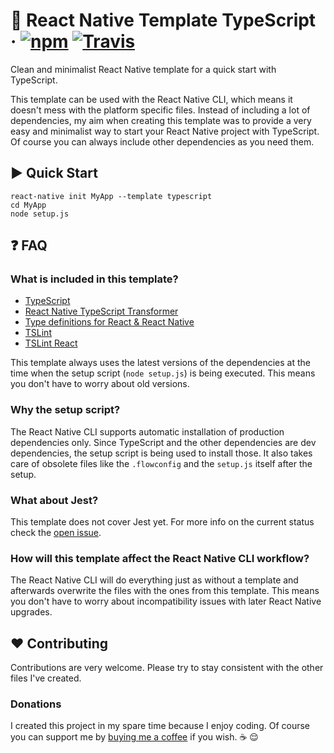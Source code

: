 # :space_invader: React Native Template TypeScript · [![npm](https://img.shields.io/npm/v/react-native-template-typescript.svg)](https://www.npmjs.com/package/react-native-template-typescript) [![Travis](https://img.shields.io/travis/emin93/react-native-template-typescript.svg)](https://travis-ci.org/emin93/react-native-template-typescript)

Clean and minimalist React Native template for a quick start with TypeScript.

This template can be used with the React Native CLI, which means it doesn't mess with the platform specific files. Instead of including a lot of dependencies, my aim when creating this template was to provide a very easy and minimalist way to start your React Native project with TypeScript. Of course you can always include other dependencies as you need them.

## :arrow_forward: Quick Start

```
react-native init MyApp --template typescript
cd MyApp
node setup.js
```

## :question: FAQ

### What is included in this template?

- [TypeScript](https://github.com/Microsoft/TypeScript)
- [React Native TypeScript Transformer](https://github.com/ds300/react-native-typescript-transformer)
- [Type definitions for React & React Native](https://github.com/DefinitelyTyped/DefinitelyTyped)
- [TSLint](https://github.com/palantir/tslint)
- [TSLint React](https://github.com/palantir/tslint-react)

This template always uses the latest versions of the dependencies at the time when the setup script (`node setup.js`) is being executed. This means you don't have to worry about old versions.

### Why the setup script?

The React Native CLI supports automatic installation of production dependencies only. Since TypeScript and the other dependencies are dev dependencies, the setup script is being used to install those. It also takes care of obsolete files like the `.flowconfig` and the `setup.js` itself after the setup.

### What about Jest?

This template does not cover Jest yet. For more info on the current status check the [open issue](https://github.com/emin93/react-native-template-typescript/issues/1).

### How will this template affect the React Native CLI workflow?

The React Native CLI will do everything just as without a template and afterwards overwrite the files with the ones from this template. This means you don't have to worry about incompatibility issues with later React Native upgrades.

## :hearts: Contributing

Contributions are very welcome. Please try to stay consistent with the other files I've created.

### Donations

I created this project in my spare time because I enjoy coding. Of course you can support me by [buying me a coffee](https://www.paypal.me/emin93) if you wish. :coffee: :relieved:
